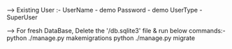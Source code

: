 --> Existing User :-
        UserName - demo
        Password - demo
        UserType - SuperUser

--> For fresh DataBase, Delete the '/db.sqlite3' file & run below commands:-
        python ./manage.py makemigrations
        python ./manage.py migrate
